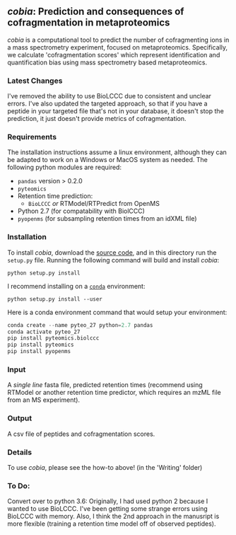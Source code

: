 ## *cobia*: Prediction and consequences of cofragmentation in metaproteomics

*cobia* is a computational tool to predict the number of cofragmenting ions in a mass spectrometry experiment, focused on metaproteomics. Specifically, we calculate 'cofragmentation scores' which represent identification and quantification bias using mass spectrometry based metaproteomics.

### Latest Changes

I've removed the ability to use BioLCCC due to consistent and unclear errors. I've also updated the targeted approach, so that if you have a peptide in your targeted file that's not in your database, it doesn't stop the prediction, it just doesn't provide metrics of cofragmentation.

### Requirements

The installation instructions assume a linux environment, although they can be adapted to work on a Windows or MacOS system as needed. The following python modules are required:

* `pandas` version > 0.2.0
* `pyteomics`
* Retention time prediction:
  - `BioLCCC` *or* RTModel/RTPredict from OpenMS
* Python 2.7 (for compatability with BiolCCC)
* `pyopenms` (for subsampling retention times from an idXML file)

### Installation

To install *cobia*, download the [source code](https://github.com/bertrand-lab/cobia/archive/master.zip), and in this directory run the
`setup.py` file. Running the following command will build and install *cobia*:

`python setup.py install`

I recommend installing on a [`conda`](https://conda.io/docs/) environment:

`python setup.py install --user`

Here is a conda environment command that would setup your environment:

```python
conda create --name pyteo_27 python=2.7 pandas
conda activate pyteo_27
pip install pyteomics.biolccc
pip install pyteomics
pip install pyopenms
```

### Input

A *single line* fasta file, predicted retention times (recommend using RTModel or another retention time predictor, which requires an mzML file from an MS experiment).

### Output

A csv file of peptides and cofragmentation scores.

### Details

To use *cobia*, please see the how-to above! (in the 'Writing' folder)


### To Do:

Convert over to python 3.6: Originally, I had used python 2 because I wanted to use BioLCCC. I've been getting some strange errors using BioLCCC with memory. Also, I think the 2nd approach in the manusript is more flexible (training a retention time model off of observed peptides).


